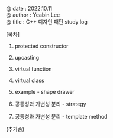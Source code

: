 @ date : 2022.10.11 \
@ author : Yeabin Lee \
@ title : C++ 디자인 패턴 study log

[목차]
1. protected constructor
2. upcasting
3. virtual function
4. virtual class
5. example - shape drawer

6. 공통성과 가변성 분리 - strategy
7. 공통성과 가변성 분리 - template method

(추가중)

